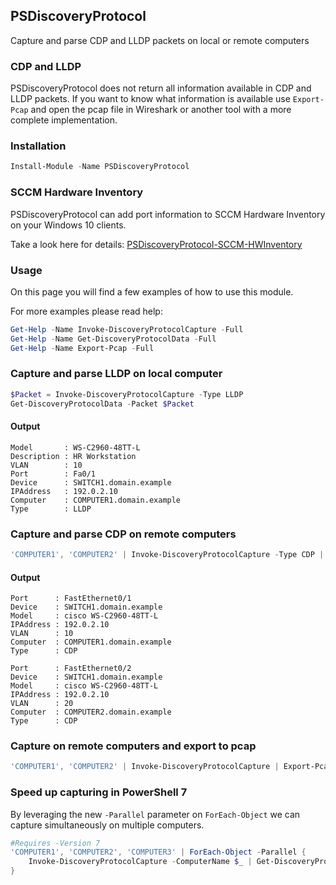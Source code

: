 ## PSDiscoveryProtocol

Capture and parse CDP and LLDP packets on local or remote computers

### CDP and LLDP
PSDiscoveryProtocol does not return all information available in CDP and LLDP packets. If you want to know what information is available use `Export-Pcap` and open the pcap file in Wireshark or another tool with a more complete implementation.

### Installation

```PowerShell
Install-Module -Name PSDiscoveryProtocol
```

### SCCM Hardware Inventory
PSDiscoveryProtocol can add port information to SCCM Hardware Inventory on your Windows 10 clients.

Take a look here for details: [PSDiscoveryProtocol-SCCM-HWInventory](https://github.com/lahell/PSDiscoveryProtocol-SCCM-HWInventory)

### Usage
On this page you will find a few examples of how to use this module.

For more examples please read help:
```PowerShell
Get-Help -Name Invoke-DiscoveryProtocolCapture -Full
Get-Help -Name Get-DiscoveryProtocolData -Full
Get-Help -Name Export-Pcap -Full
```

### Capture and parse LLDP on local computer

```PowerShell
$Packet = Invoke-DiscoveryProtocolCapture -Type LLDP
Get-DiscoveryProtocolData -Packet $Packet
```

#### Output
```
Model       : WS-C2960-48TT-L
Description : HR Workstation
VLAN        : 10
Port        : Fa0/1
Device      : SWITCH1.domain.example
IPAddress   : 192.0.2.10
Computer    : COMPUTER1.domain.example
Type        : LLDP
```

### Capture and parse CDP on remote computers

```PowerShell
'COMPUTER1', 'COMPUTER2' | Invoke-DiscoveryProtocolCapture -Type CDP | Get-DiscoveryProtocolData
```

#### Output
```
Port      : FastEthernet0/1
Device    : SWITCH1.domain.example
Model     : cisco WS-C2960-48TT-L
IPAddress : 192.0.2.10
VLAN      : 10
Computer  : COMPUTER1.domain.example
Type      : CDP

Port      : FastEthernet0/2
Device    : SWITCH1.domain.example
Model     : cisco WS-C2960-48TT-L
IPAddress : 192.0.2.10
VLAN      : 20
Computer  : COMPUTER2.domain.example
Type      : CDP
```

### Capture on remote computers and export to pcap

```PowerShell
'COMPUTER1', 'COMPUTER2' | Invoke-DiscoveryProtocolCapture | Export-Pcap -Path packets.pcap
```

### Speed up capturing in PowerShell 7

By leveraging the new `-Parallel` parameter on `ForEach-Object` we can capture simultaneously on multiple computers.

```PowerShell
#Requires -Version 7
'COMPUTER1', 'COMPUTER2', 'COMPUTER3' | ForEach-Object -Parallel {
    Invoke-DiscoveryProtocolCapture -ComputerName $_ | Get-DiscoveryProtocolData
}
```
